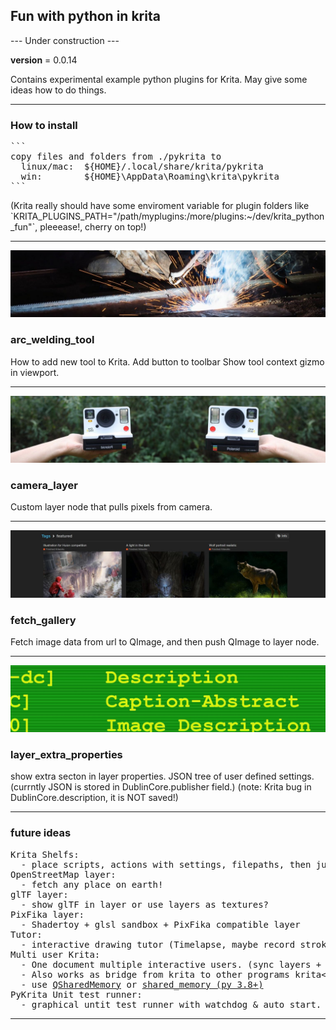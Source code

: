 <html>
<h2>Fun with python in krita</h2>
<p>--- Under construction ---</p>

__version__ = 0.0.14

<p>Contains experimental example python plugins for Krita.
May give some ideas how to do things.</p>

<hr>
<h3>How to install</h3>
<pre>
```
copy files and folders from ./pykrita to
  linux/mac:  ${HOME}/.local/share/krita/pykrita
  win:        ${HOME}\AppData\Roaming\krita\pykrita
```
</pre>

<p>(Krita really should have some enviroment variable for plugin folders like
`KRITA_PLUGINS_PATH="/path/myplugins:/more/plugins:~/dev/krita_python_fun"`,
pleeease!, cherry on top!)</p>

<hr>

<img src="./pykrita/arc_welding_tool/resources/title_image.jpg"/>
<h3>arc_welding_tool</h3>
<p>How to add new tool to Krita.
Add button to toolbar
Show tool context gizmo in viewport.</p>
<hr>

<img src="./pykrita/camera_layer/resources/title_image.jpg"/>
<h3>camera_layer</h3>
<p>Custom layer node that pulls pixels from camera.</p>
<hr>

<img src="./pykrita/fetch_gallery/resources/title_image.jpg"/>
<h3>fetch_gallery</h3>
<p>Fetch image data from url to QImage,
and then push QImage to layer node.</p>
<hr>

<img src="./pykrita/layer_extra_properties/resources/title_image.jpg"/>
<h3>layer_extra_properties</h3>
<p>show extra secton in layer properties.
JSON tree of user defined settings.
(currntly JSON is stored in DublinCore.publisher field.)
(note: Krita bug in DublinCore.description, it is NOT saved!)</p>
<hr>

<h3>future ideas</h3>
<pre>
Krita Shelfs:
  - place scripts, actions with settings, filepaths, then just click or drag & drop to target
OpenStreetMap layer:
  - fetch any place on earth!
glTF layer:
  - show glTF in layer or use layers as textures?
PixFika layer:
  - Shadertoy + glsl sandbox + PixFika compatible layer
Tutor:
  - interactive drawing tutor (Timelapse, maybe record strokes?)
Multi user Krita:
  - One document multiple interactive users. (sync layers + show fake cursors)
  - Also works as bridge from krita to other programs krita<->blender?
  - use <a href="https://doc.qt.io/qt-5/qsharedmemory.html">QSharedMemory</a> or <a href="https://docs.python.org/3/library/multiprocessing.shared_memory.html">shared_memory (py 3.8+)</a>
PyKrita Unit test runner:
  - graphical untit test runner with watchdog & auto start.
</pre>

<hr>

</html>
